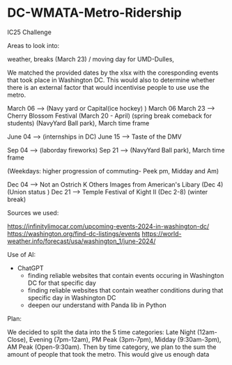 # DC-WMATA-Metro-Ridership
IC25 Challenge


Areas to look into:

weather, breaks (March 23) / moving day for UMD-Dulles, 

We matched the provided dates by the xlsx with the coresponding events that took place in Washington DC.
This would also to determine whether there is an external factor that would incentivise people to use use the metro.

March 06 --> (Navy yard or Capital(ice hockey) ) March 06
March 23 --> Cherry Blossom Festival (March 20 - April) (spring break comeback for students) (NavyYard Ball park), March time frame

June 04 --> (internships in DC)
June 15 --> Taste of the DMV

Sep 04 --> (laborday fireworks)
Sep 21 --> (NavyYard Ball park), March time frame

(Weekdays: higher progression of commuting- Peek pm, Midday and Am)

Dec 04 --> Not an Ostrich K Others Images from American's Libary (Dec 4) (Union status )
Dec 21 --> Temple Festival of Kight II (Dec 2-8) (winter break)


Sources we used:

  https://infinitylimocar.com/upcoming-events-2024-in-washington-dc/ 
  https://washington.org/find-dc-listings/events
  https://world-weather.info/forecast/usa/washington_1/june-2024/ 

Use of AI:

- ChatGPT
  - finding reliable websites that contain events occuring in Washington DC for that specific day
  - finding reliable websites that contain weather conditions during that specific day in Washington DC
  - deepen our understand with Panda lib in Python
  
Plan:

  We decided to split the data into the 5 time categories: Late Night (12am-Close), 
Evening (7pm-12am), PM Peak (3pm-7pm), Midday (9:30am-3pm), AM Peak (Open-9:30am).
Then by time category, we plan to the sum the amount of people that took the metro. This would give us enough data
  
  
